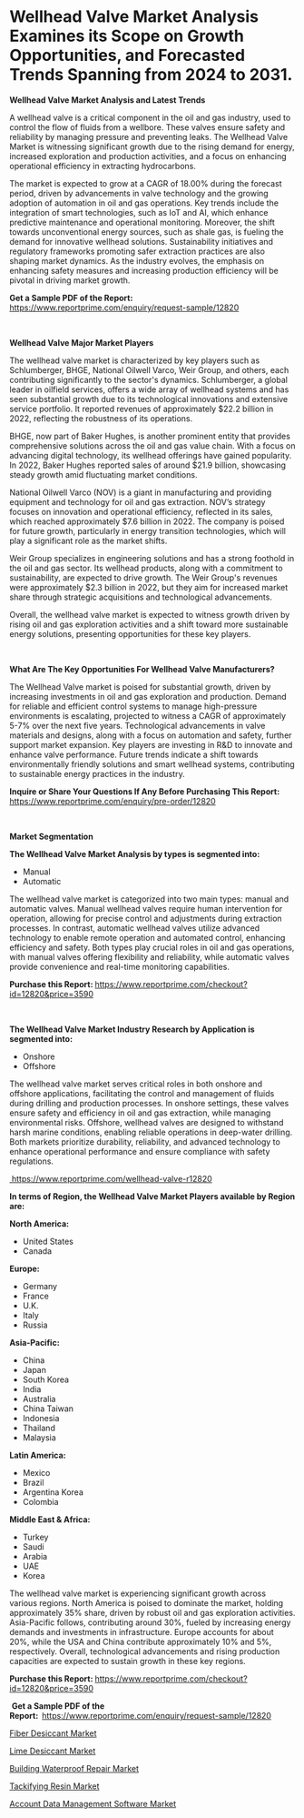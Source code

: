 <p><h1>Wellhead Valve Market Analysis Examines its Scope on Growth Opportunities, and Forecasted Trends Spanning from 2024 to 2031.</h1></p><p><strong>Wellhead Valve Market Analysis and Latest Trends</strong></p>
<p><p>A wellhead valve is a critical component in the oil and gas industry, used to control the flow of fluids from a wellbore. These valves ensure safety and reliability by managing pressure and preventing leaks. The Wellhead Valve Market is witnessing significant growth due to the rising demand for energy, increased exploration and production activities, and a focus on enhancing operational efficiency in extracting hydrocarbons.</p><p>The market is expected to grow at a CAGR of 18.00% during the forecast period, driven by advancements in valve technology and the growing adoption of automation in oil and gas operations. Key trends include the integration of smart technologies, such as IoT and AI, which enhance predictive maintenance and operational monitoring. Moreover, the shift towards unconventional energy sources, such as shale gas, is fueling the demand for innovative wellhead solutions. Sustainability initiatives and regulatory frameworks promoting safer extraction practices are also shaping market dynamics. As the industry evolves, the emphasis on enhancing safety measures and increasing production efficiency will be pivotal in driving market growth.</p></p>
<p><strong>Get a Sample PDF of the Report:&nbsp;</strong> <a href="https://www.reportprime.com/enquiry/request-sample/12820?utm_campaign=1159&utm_medium=2&utm_source=Github&utm_content=ia&utm_term=25112024&utm_id=wellhead-valve">https://www.reportprime.com/enquiry/request-sample/12820</a></p>
<p>&nbsp;</p>
<p><strong>Wellhead Valve Major Market Players</strong></p>
<p><p>The wellhead valve market is characterized by key players such as Schlumberger, BHGE, National Oilwell Varco, Weir Group, and others, each contributing significantly to the sector's dynamics. Schlumberger, a global leader in oilfield services, offers a wide array of wellhead systems and has seen substantial growth due to its technological innovations and extensive service portfolio. It reported revenues of approximately $22.2 billion in 2022, reflecting the robustness of its operations.</p><p>BHGE, now part of Baker Hughes, is another prominent entity that provides comprehensive solutions across the oil and gas value chain. With a focus on advancing digital technology, its wellhead offerings have gained popularity. In 2022, Baker Hughes reported sales of around $21.9 billion, showcasing steady growth amid fluctuating market conditions.</p><p>National Oilwell Varco (NOV) is a giant in manufacturing and providing equipment and technology for oil and gas extraction. NOV’s strategy focuses on innovation and operational efficiency, reflected in its sales, which reached approximately $7.6 billion in 2022. The company is poised for future growth, particularly in energy transition technologies, which will play a significant role as the market shifts.</p><p>Weir Group specializes in engineering solutions and has a strong foothold in the oil and gas sector. Its wellhead products, along with a commitment to sustainability, are expected to drive growth. The Weir Group's revenues were approximately $2.3 billion in 2022, but they aim for increased market share through strategic acquisitions and technological advancements.</p><p>Overall, the wellhead valve market is expected to witness growth driven by rising oil and gas exploration activities and a shift toward more sustainable energy solutions, presenting opportunities for these key players.</p></p>
<p>&nbsp;</p>
<p><strong>What Are The Key Opportunities For Wellhead Valve Manufacturers?</strong></p>
<p><p>The Wellhead Valve market is poised for substantial growth, driven by increasing investments in oil and gas exploration and production. Demand for reliable and efficient control systems to manage high-pressure environments is escalating, projected to witness a CAGR of approximately 5-7% over the next five years. Technological advancements in valve materials and designs, along with a focus on automation and safety, further support market expansion. Key players are investing in R&D to innovate and enhance valve performance. Future trends indicate a shift towards environmentally friendly solutions and smart wellhead systems, contributing to sustainable energy practices in the industry.</p></p>
<p><strong>Inquire or Share Your Questions If Any Before Purchasing This Report:</strong> <a href="https://www.reportprime.com/enquiry/pre-order/12820?utm_campaign=1159&utm_medium=2&utm_source=Github&utm_content=ia&utm_term=25112024&utm_id=wellhead-valve">https://www.reportprime.com/enquiry/pre-order/12820</a></p>
<p>&nbsp;</p>
<p><strong>Market Segmentation</strong></p>
<p><strong>The Wellhead Valve Market Analysis by types is segmented into:</strong></p>
<p><ul><li>Manual</li><li>Automatic</li></ul></p>
<p><p>The wellhead valve market is categorized into two main types: manual and automatic valves. Manual wellhead valves require human intervention for operation, allowing for precise control and adjustments during extraction processes. In contrast, automatic wellhead valves utilize advanced technology to enable remote operation and automated control, enhancing efficiency and safety. Both types play crucial roles in oil and gas operations, with manual valves offering flexibility and reliability, while automatic valves provide convenience and real-time monitoring capabilities.</p></p>
<p><strong>Purchase this Report:&nbsp;</strong><a href="https://www.reportprime.com/checkout?id=12820&price=3590&utm_campaign=1159&utm_medium=2&utm_source=Github&utm_content=ia&utm_term=25112024&utm_id=wellhead-valve">https://www.reportprime.com/checkout?id=12820&price=3590</a></p>
<p>&nbsp;</p>
<p><strong>The Wellhead Valve Market Industry Research by Application is segmented into:</strong></p>
<p><ul><li>Onshore</li><li>Offshore</li></ul></p>
<p><p>The wellhead valve market serves critical roles in both onshore and offshore applications, facilitating the control and management of fluids during drilling and production processes. In onshore settings, these valves ensure safety and efficiency in oil and gas extraction, while managing environmental risks. Offshore, wellhead valves are designed to withstand harsh marine conditions, enabling reliable operations in deep-water drilling. Both markets prioritize durability, reliability, and advanced technology to enhance operational performance and ensure compliance with safety regulations.</p></p>
<p><a href="https://www.reportprime.com/wellhead-valve-r12820?utm_campaign=1159&utm_medium=2&utm_source=Github&utm_content=ia&utm_term=25112024&utm_id=wellhead-valve">&nbsp;https://www.reportprime.com/wellhead-valve-r12820</a></p>
<p><strong>In terms of Region, the Wellhead Valve Market Players available by Region are:</strong></p>
<p>
    <p> <strong> North America: </strong>
        <ul>
            <li>United States</li>
            <li>Canada</li>
        </ul>
        </p> 
    <p> <strong> Europe: </strong>
        <ul>
            <li>Germany</li>
            <li>France</li>
            <li>U.K.</li>
            <li>Italy</li>
            <li>Russia</li>
        </ul>
        </p> 
    <p> <strong> Asia-Pacific: </strong>
        <ul>
            <li>China</li>
            <li>Japan</li>
            <li>South Korea</li>
            <li>India</li>
            <li>Australia</li>
            <li>China Taiwan</li>
            <li>Indonesia</li>
            <li>Thailand</li>
            <li>Malaysia</li>
        </ul>
        </p> 
    <p> <strong> Latin America: </strong>
        <ul>
            <li>Mexico</li>
            <li>Brazil</li>
            <li>Argentina Korea</li>
            <li>Colombia</li>
        </ul>
        </p> 
    <p> <strong> Middle East & Africa: </strong>
        <ul>
            <li>Turkey</li>
            <li>Saudi</li>
            <li>Arabia</li>
            <li>UAE</li>
            <li>Korea</li>
        </ul>
    </p>
    </p>
<p><p>The wellhead valve market is experiencing significant growth across various regions. North America is poised to dominate the market, holding approximately 35% share, driven by robust oil and gas exploration activities. Asia-Pacific follows, contributing around 30%, fueled by increasing energy demands and investments in infrastructure. Europe accounts for about 20%, while the USA and China contribute approximately 10% and 5%, respectively. Overall, technological advancements and rising production capacities are expected to sustain growth in these key regions.</p></p>
<p><strong>Purchase this Report: </strong><a href="https://www.reportprime.com/checkout?id=12820&price=3590&utm_campaign=1159&utm_medium=2&utm_source=Github&utm_content=ia&utm_term=25112024&utm_id=wellhead-valve">https://www.reportprime.com/checkout?id=12820&price=3590</a></p>
<p>&nbsp;<strong>Get a Sample PDF of the Report:&nbsp;&nbsp;</strong><a href="https://www.reportprime.com/enquiry/request-sample/12820?utm_campaign=1159&utm_medium=2&utm_source=Github&utm_content=ia&utm_term=25112024&utm_id=wellhead-valve">https://www.reportprime.com/enquiry/request-sample/12820</a></p>
<p><strong></strong></p>
<p><p><a href="https://www.linkedin.com/pulse/global-fiber-desiccant-market-sector2024-2031-metrics-strategic-9nvbc?utm_campaign=1159&utm_medium=2&utm_source=Github&utm_content=ia&utm_term=25112024&utm_id=wellhead-valve">Fiber Desiccant Market</a></p><p><a href="https://www.linkedin.com/pulse/surfing-lime-desiccant-wave-riding-market-currents-2031-foresearch-c70cc?utm_campaign=1159&utm_medium=2&utm_source=Github&utm_content=ia&utm_term=25112024&utm_id=wellhead-valve">Lime Desiccant Market</a></p><p><a href="https://issuu.com/reportprime-2/docs/building-waterproof-repair-market-s_45b318017a8712?utm_campaign=1159&utm_medium=2&utm_source=Github&utm_content=ia&utm_term=25112024&utm_id=wellhead-valve">Building Waterproof Repair Market</a></p><p><a href="https://www.linkedin.com/pulse/tackifying-resin-market-innovations-trends-comprehensive-study-aq0uc?utm_campaign=1159&utm_medium=2&utm_source=Github&utm_content=ia&utm_term=25112024&utm_id=wellhead-valve">Tackifying Resin Market</a></p><p><a href="https://issuu.com/reportprime-2/docs/account-data-management-software-ma_20fd6a27ce3fc4?utm_campaign=1159&utm_medium=2&utm_source=Github&utm_content=ia&utm_term=25112024&utm_id=wellhead-valve">Account Data Management Software Market</a></p></p>